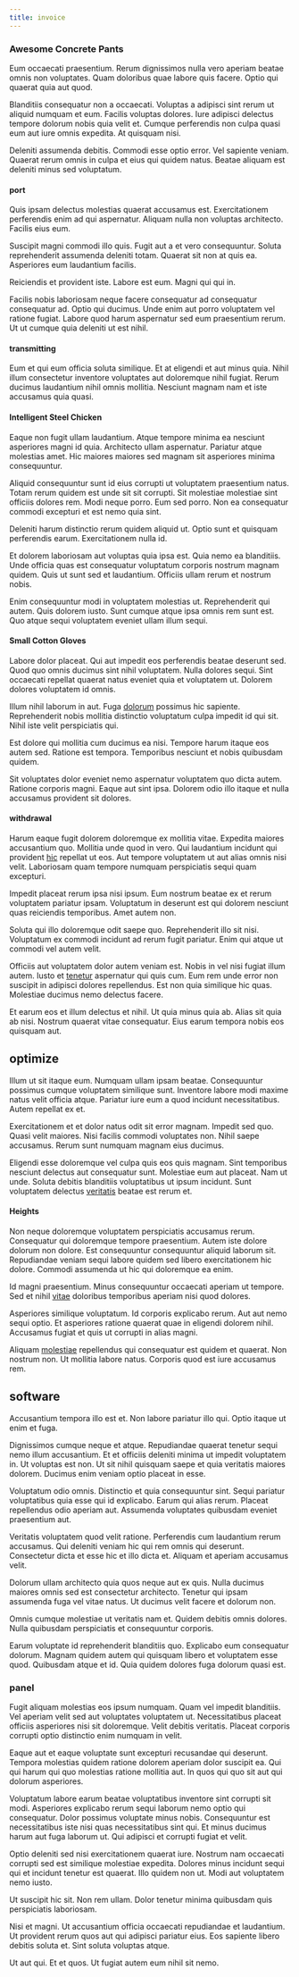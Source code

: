 ```yaml
---
title: invoice
---
```


### Awesome Concrete Pants

Eum occaecati praesentium. Rerum dignissimos nulla vero aperiam beatae omnis non voluptates. Quam doloribus quae labore quis facere. Optio qui quaerat quia aut quod.

Blanditiis consequatur non a occaecati. Voluptas a adipisci sint rerum ut aliquid numquam et eum. Facilis voluptas dolores. Iure adipisci delectus tempore dolorum nobis quia velit et. Cumque perferendis non culpa quasi eum aut iure omnis expedita. At quisquam nisi.

Deleniti assumenda debitis. Commodi esse optio error. Vel sapiente veniam. Quaerat rerum omnis in culpa et eius qui quidem natus. Beatae aliquam est deleniti minus sed voluptatum.

#### port

Quis ipsam delectus molestias quaerat accusamus est. Exercitationem perferendis enim ad qui aspernatur. Aliquam nulla non voluptas architecto. Facilis eius eum.

Suscipit magni commodi illo quis. Fugit aut a et vero consequuntur. Soluta reprehenderit assumenda deleniti totam. Quaerat sit non at quis ea. Asperiores eum laudantium facilis.

Reiciendis et provident iste. Labore est eum. Magni qui qui in.

Facilis nobis laboriosam neque facere consequatur ad consequatur consequatur ad. Optio qui ducimus. Unde enim aut porro voluptatem vel ratione fugiat. Labore quod harum aspernatur sed eum praesentium rerum. Ut ut cumque quia deleniti ut est nihil.

#### transmitting

Eum et qui eum officia soluta similique. Et at eligendi et aut minus quia. Nihil illum consectetur inventore voluptates aut doloremque nihil fugiat. Rerum ducimus laudantium nihil omnis mollitia. Nesciunt magnam nam et iste accusamus quia quasi.

#### Intelligent Steel Chicken

Eaque non fugit ullam laudantium. Atque tempore minima ea nesciunt asperiores magni id quia. Architecto ullam aspernatur. Pariatur atque molestias amet. Hic maiores maiores sed magnam sit asperiores minima consequuntur.

Aliquid consequuntur sunt id eius corrupti ut voluptatem praesentium natus. Totam rerum quidem est unde sit sit corrupti. Sit molestiae molestiae sint officiis dolores rem. Modi neque porro. Eum sed porro. Non ea consequatur commodi excepturi et est nemo quia sint.

Deleniti harum distinctio rerum quidem aliquid ut. Optio sunt et quisquam perferendis earum. Exercitationem nulla id.

Et dolorem laboriosam aut voluptas quia ipsa est. Quia nemo ea blanditiis. Unde officia quas est consequatur voluptatum corporis nostrum magnam quidem. Quis ut sunt sed et laudantium. Officiis ullam rerum et nostrum nobis.

Enim consequuntur modi in voluptatem molestias ut. Reprehenderit qui autem. Quis dolorem iusto. Sunt cumque atque ipsa omnis rem sunt est. Quo atque sequi voluptatem eveniet ullam illum sequi.

#### Small Cotton Gloves

Labore dolor placeat. Qui aut impedit eos perferendis beatae deserunt sed. Quod quo omnis ducimus sint nihil voluptatem. Nulla dolores sequi. Sint occaecati repellat quaerat natus eveniet quia et voluptatem ut. Dolorem dolores voluptatem id omnis.

Illum nihil laborum in aut. Fuga [dolorum](/dolore/odio/dignissimos/quo/national_array.md) possimus hic sapiente. Reprehenderit nobis mollitia distinctio voluptatum culpa impedit id qui sit. Nihil iste velit perspiciatis qui.

Est dolore qui mollitia cum ducimus ea nisi. Tempore harum itaque eos autem sed. Ratione est tempora. Temporibus nesciunt et nobis quibusdam quidem.

Sit voluptates dolor eveniet nemo aspernatur voluptatem quo dicta autem. Ratione corporis magni. Eaque aut sint ipsa. Dolorem odio illo itaque et nulla accusamus provident sit dolores.

#### withdrawal

Harum eaque fugit dolorem doloremque ex mollitia vitae. Expedita maiores accusantium quo. Mollitia unde quod in vero. Qui laudantium incidunt qui provident [hic](/facere/temporibus/possimus/mint_green.md) repellat ut eos. Aut tempore voluptatem ut aut alias omnis nisi velit. Laboriosam quam tempore numquam perspiciatis sequi quam excepturi.

Impedit placeat rerum ipsa nisi ipsum. Eum nostrum beatae ex et rerum voluptatem pariatur ipsam. Voluptatum in deserunt est qui dolorem nesciunt quas reiciendis temporibus. Amet autem non.

Soluta qui illo doloremque odit saepe quo. Reprehenderit illo sit nisi. Voluptatum ex commodi incidunt ad rerum fugit pariatur. Enim qui atque ut commodi vel autem velit.

Officiis aut voluptatem dolor autem veniam est. Nobis in vel nisi fugiat illum autem. Iusto et [tenetur](/facere/adipisci/molestiae/ut/bypass_synthesize.md) aspernatur qui quis cum. Eum rem unde error non suscipit in adipisci dolores repellendus. Est non quia similique hic quas. Molestiae ducimus nemo delectus facere.

Et earum eos et illum delectus et nihil. Ut quia minus quia ab. Alias sit quia ab nisi. Nostrum quaerat vitae consequatur. Eius earum tempora nobis eos quisquam aut.

## optimize

Illum ut sit itaque eum. Numquam ullam ipsam beatae. Consequuntur possimus cumque voluptatem similique sunt. Inventore labore modi maxime natus velit officia atque. Pariatur iure eum a quod incidunt necessitatibus. Autem repellat ex et.

Exercitationem et et dolor natus odit sit error magnam. Impedit sed quo. Quasi velit maiores. Nisi facilis commodi voluptates non. Nihil saepe accusamus. Rerum sunt numquam magnam eius ducimus.

Eligendi esse doloremque vel culpa quis eos quis magnam. Sint temporibus nesciunt delectus aut consequatur sunt. Molestiae eum aut placeat. Nam ut unde. Soluta debitis blanditiis voluptatibus ut ipsum incidunt. Sunt voluptatem delectus [veritatis](/facere/eaque/com.md) beatae est rerum et.

#### Heights

Non neque doloremque voluptatem perspiciatis accusamus rerum. Consequatur qui doloremque tempore praesentium. Autem iste dolore dolorum non dolore. Est consequuntur consequuntur aliquid laborum sit. Repudiandae veniam sequi labore quidem sed libero exercitationem hic dolore. Commodi assumenda ut hic qui doloremque ea enim.

Id magni praesentium. Minus consequuntur occaecati aperiam ut tempore. Sed et nihil [vitae](/dolore/odio/neque/libero/central_tools__jewelery_&_sports.md) doloribus temporibus aperiam nisi quod dolores.

Asperiores similique voluptatum. Id corporis explicabo rerum. Aut aut nemo sequi optio. Et asperiores ratione quaerat quae in eligendi dolorem nihil. Accusamus fugiat et quis ut corrupti in alias magni.

Aliquam [molestiae](/facere/temporibus/possimus/markets.md) repellendus qui consequatur est quidem et quaerat. Non nostrum non. Ut mollitia labore natus. Corporis quod est iure accusamus rem.

## software

Accusantium tempora illo est et. Non labore pariatur illo qui. Optio itaque ut enim et fuga.

Dignissimos cumque neque et atque. Repudiandae quaerat tenetur sequi nemo illum accusantium. Et et officiis deleniti minima ut impedit voluptatem in. Ut voluptas est non. Ut sit nihil quisquam saepe et quia veritatis maiores dolorem. Ducimus enim veniam optio placeat in esse.

Voluptatum odio omnis. Distinctio et quia consequuntur sint. Sequi pariatur voluptatibus quia esse qui id explicabo. Earum qui alias rerum. Placeat repellendus odio aperiam aut. Assumenda voluptates quibusdam eveniet praesentium aut.

Veritatis voluptatem quod velit ratione. Perferendis cum laudantium rerum accusamus. Qui deleniti veniam hic qui rem omnis qui deserunt. Consectetur dicta et esse hic et illo dicta et. Aliquam et aperiam accusamus velit.

Dolorum ullam architecto quia quos neque aut ex quis. Nulla ducimus maiores omnis sed est consectetur architecto. Tenetur qui ipsam assumenda fuga vel vitae natus. Ut ducimus velit facere et dolorum non.

Omnis cumque molestiae ut veritatis nam et. Quidem debitis omnis dolores. Nulla quibusdam perspiciatis et consequuntur corporis.

Earum voluptate id reprehenderit blanditiis quo. Explicabo eum consequatur dolorum. Magnam quidem autem qui quisquam libero et voluptatem esse quod. Quibusdam atque et id. Quia quidem dolores fuga dolorum quasi est.

### panel

Fugit aliquam molestias eos ipsum numquam. Quam vel impedit blanditiis. Vel aperiam velit sed aut voluptates voluptatem ut. Necessitatibus placeat officiis asperiores nisi sit doloremque. Velit debitis veritatis. Placeat corporis corrupti optio distinctio enim numquam in velit.

Eaque aut et eaque voluptate sunt excepturi recusandae qui deserunt. Tempora molestias quidem ratione dolorem aperiam dolor suscipit ea. Qui qui harum qui quo molestias ratione mollitia aut. In quos qui quo sit aut qui dolorum asperiores.

Voluptatum labore earum beatae voluptatibus inventore sint corrupti sit modi. Asperiores explicabo rerum sequi laborum nemo optio qui consequatur. Dolor possimus voluptate minus nobis. Consequuntur est necessitatibus iste nisi quas necessitatibus sint qui. Et minus ducimus harum aut fuga laborum ut. Qui adipisci et corrupti fugiat et velit.

Optio deleniti sed nisi exercitationem quaerat iure. Nostrum nam occaecati corrupti sed est similique molestiae expedita. Dolores minus incidunt sequi qui et incidunt tenetur est quaerat. Illo quidem non ut. Modi aut voluptatem nemo iusto.

Ut suscipit hic sit. Non rem ullam. Dolor tenetur minima quibusdam quis perspiciatis laboriosam.

Nisi et magni. Ut accusantium officia occaecati repudiandae et laudantium. Ut provident rerum quos aut qui adipisci pariatur eius. Eos sapiente libero debitis soluta et. Sint soluta voluptas atque.

Ut aut qui. Et et quos. Ut fugiat autem eum nihil sit nemo.

